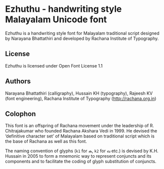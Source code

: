 # Ezhuthu - handwriting style Malayalam Unicode font #

Ezhuthu is a handwriting style font for Malayalam traditional script designed
by Narayana Bhattathiri and developed by Rachana Institute of Typography.

## License ##
Ezhuthu is licensed under Open Font License 1.1

## Authors ##
Narayana Bhattathiri (calligraphy), Hussain KH (typography), Rajeesh KV (font engineering),
Rachana Institute of Typography (http://rachana.org.in)

## Colophon ##
This font is an offspring of Rachana movement under the leadership of 
R. Chitrajakumar who founded Rachana Akshara Vedi in 1999. He devised the
‘definitive character set’ of Malayalam based on traditional script which is
the base of Rachana as well as this font.

The naming convention of glyphs (`k1` for `ക`, `k2` for `ഖ` etc.) is devised
by K.H. Hussain in 2005 to form a mnemonic way to represent conjuncts and its
components and to facilitate the coding of glyph substitution of conjuncts.
